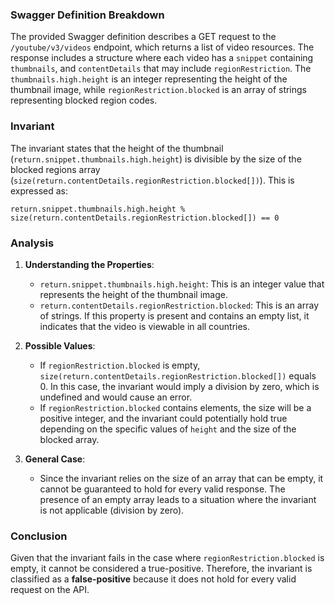 ### Swagger Definition Breakdown
The provided Swagger definition describes a GET request to the `/youtube/v3/videos` endpoint, which returns a list of video resources. The response includes a structure where each video has a `snippet` containing `thumbnails`, and `contentDetails` that may include `regionRestriction`. The `thumbnails.high.height` is an integer representing the height of the thumbnail image, while `regionRestriction.blocked` is an array of strings representing blocked region codes.

### Invariant
The invariant states that the height of the thumbnail (`return.snippet.thumbnails.high.height`) is divisible by the size of the blocked regions array (`size(return.contentDetails.regionRestriction.blocked[])`). This is expressed as:

`return.snippet.thumbnails.high.height % size(return.contentDetails.regionRestriction.blocked[]) == 0`

### Analysis
1. **Understanding the Properties**:
   - `return.snippet.thumbnails.high.height`: This is an integer value that represents the height of the thumbnail image.
   - `return.contentDetails.regionRestriction.blocked`: This is an array of strings. If this property is present and contains an empty list, it indicates that the video is viewable in all countries.

2. **Possible Values**:
   - If `regionRestriction.blocked` is empty, `size(return.contentDetails.regionRestriction.blocked[])` equals 0. In this case, the invariant would imply a division by zero, which is undefined and would cause an error.
   - If `regionRestriction.blocked` contains elements, the size will be a positive integer, and the invariant could potentially hold true depending on the specific values of `height` and the size of the blocked array.

3. **General Case**:
   - Since the invariant relies on the size of an array that can be empty, it cannot be guaranteed to hold for every valid response. The presence of an empty array leads to a situation where the invariant is not applicable (division by zero).

### Conclusion
Given that the invariant fails in the case where `regionRestriction.blocked` is empty, it cannot be considered a true-positive. Therefore, the invariant is classified as a **false-positive** because it does not hold for every valid request on the API.
